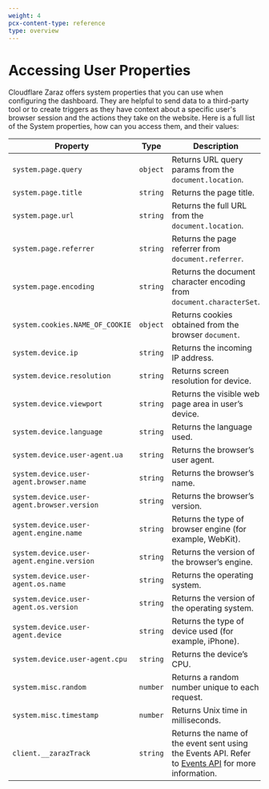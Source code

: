 ```yaml
---
weight: 4
pcx-content-type: reference
type: overview
---
```


<ContentColumn>

# Accessing User Properties

Cloudflare Zaraz offers system properties that you can use when configuring the dashboard. They are helpful to send data to a third-party tool or to create triggers as they have context about a specific user's browser session and the actions they take on the website. Here is a full list of the System properties, how can you access them, and their values:

</ContentColumn>

<TableWrap>

| Property                                   | Type     | Description                                                                                                       |
| ------------------------------------------ | -------- | ----------------------------------------------------------------------------------------------------------------- |
| `system.page.query`                        | `object` | Returns URL query params from the `document.location`.                                                            |
| `system.page.title`                        | `string` | Returns the page title.                                                                                           |
| `system.page.url`                          | `string` | Returns the full URL from the `document.location`.                                                                |
| `system.page.referrer`                     | `string` | Returns the page referrer from `document.referrer`.                                                               |
| `system.page.encoding`                     | `string` | Returns the document character encoding from `document.characterSet`.                                             |
| `system.cookies.NAME_OF_COOKIE`            | `object` | Returns cookies obtained from the browser `document`.                                                             |
| `system.device.ip`                         | `string` | Returns the incoming IP address.                                                                                  |
| `system.device.resolution`                 | `string` | Returns screen resolution for device.                                                                             |
| `system.device.viewport`                   | `string` | Returns the visible web page area in user’s device.                                                               |
| `system.device.language`                   | `string` | Returns the language used.                                                                                        |
| `system.device.user-agent.ua`              | `string` | Returns the browser’s user agent.                                                                                 |
| `system.device.user-agent.browser.name`    | `string` | Returns the browser’s name.                                                                                       |
| `system.device.user-agent.browser.version` | `string` | Returns the browser’s version.                                                                                    |
| `system.device.user-agent.engine.name`     | `string` | Returns the type of browser engine (for example, WebKit).                                                         |
| `system.device.user-agent.engine.version`  | `string` | Returns the version of the browser’s engine.                                                                      |
| `system.device.user-agent.os.name`         | `string` | Returns the operating system.                                                                                     |
| `system.device.user-agent.os.version`      | `string` | Returns the version of the operating system.                                                                      |
| `system.device.user-agent.device`          | `string` | Returns the type of device used (for example, iPhone).                                                            |
| `system.device.user-agent.cpu`             | `string` | Returns the device’s CPU.                                                                                         |
| `system.misc.random`                       | `number` | Returns a random number unique to each request.                                                                   |
| `system.misc.timestamp`                    | `number` | Returns Unix time in milliseconds.                                                                                |
| `client.__zarazTrack`                      | `string` | Returns the name of the event sent using the Events API. Refer to [Events API](/events-api) for more information. |

</TableWrap>
